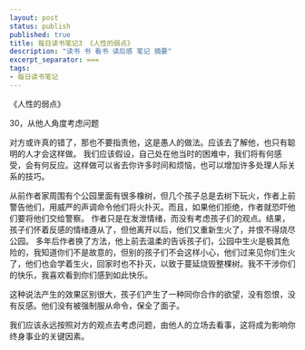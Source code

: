 ```yaml
---
layout: post
status: publish
published: true
title: 每日读书笔记3 《人性的弱点》
description: "读书 书 看书 读后感 笔记 摘要"
excerpt_separator: ===
tags:
- 每日读书笔记
---
```



《人性的弱点》 
 
30，从他人角度考虑问题
 
对方或许真的错了，那也不要指责他，这是愚人的做法。应该去了解他，也只有聪明的人才会这样做。
我们应该假设，自己处在他当时的困难中，我们将有何感受，会有何反应。这样做可以省去你许多时间和烦恼，也可以增加许多处理人际关系的技巧。
 
从前作者家周围有个公园里面有很多橡树，但几个孩子总是去树下玩火，作者上前警告他们，用威严的声调命令他们将火扑灭。而且，如果他们拒绝，作者就恐吓他们要将他们交给警察。
作者只是在发泄情绪，而没有考虑孩子们的观点。结果，孩子们怀着反感的情绪遵从了，但他离开以后，他们又重新生火了，并恨不得烧尽公园。
多年后作者换了方法，他上前去温柔的告诉孩子们，公园中生火是极其危险的，我知道你们不是故意的，但别的孩子们不会这样小心，他们过来见你们生火了，他们也会学着生火，回家时也不扑灭，以致于蔓延烧毁整棵树。我不干涉你们的快乐，我喜欢看到你们感到如此快乐。
 
这种说法产生的效果区别很大，孩子们产生了一种同你合作的欲望，没有怨恨，没有反感。他们没有被强制服从命令，保全了面子。
 
我们应该永远按照对方的观点去考虑问题，由他人的立场去看事，这将成为影响你终身事业的关键因素。